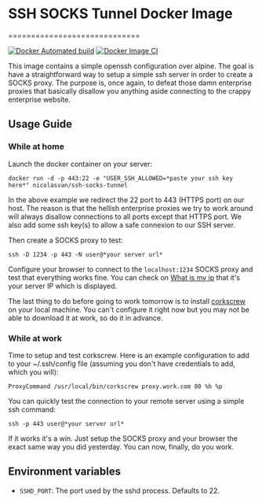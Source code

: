 
# SSH SOCKS Tunnel Docker Image
=============================


[![Docker Automated build](https://img.shields.io/docker/automated/nicolasvan/ssh-socks-tunnel)](https://hub.docker.com/repository/docker/nicolasvan/ssh-socks-tunnel) [![Docker Image CI](https://github.com/nicolas-van/ssh-socks-tunnel-docker/workflows/Docker%20Image%20CI/badge.svg)](https://github.com/nicolas-van/ssh-socks-tunnel-docker/actions?query=workflow%3A%22Docker+Image+CI%22)

This image contains a simple openssh configuration over alpine. The goal is have a straightforward way to setup a simple ssh server in order to create a SOCKS proxy. The purpose is, once again, to defeat those damn enterprise proxies that basically disallow you anything aside connecting to the crappy enterprise website.

## Usage Guide

### While at home

Launch the docker container on your server:

    docker run -d -p 443:22 -e "USER_SSH_ALLOWED=*paste your ssh key here*" nicolasvan/ssh-socks-tunnel

In the above example we redirect the 22 port to 443 (HTTPS port) on our host. The reason is that the hellish enterprise proxies we try to work around will always disallow connections to all ports except that HTTPS port. We also add some ssh key(s) to allow a safe connexion to our SSH server.

Then create a SOCKS proxy to test:

    ssh -D 1234 -p 443 -N user@*your server url*
    
Configure your browser to connect to the `localhost:1234` SOCKS proxy and test that everything works fine. You can check on [What is my ip](http://whatismyipaddress.com/) that it's your server IP which is displayed.

The last thing to do before going to work tomorrow is to install [corkscrew](https://github.com/bryanpkc/corkscrew) on your local machine. You can't configure it right now but you may not be able to download it at work, so do it in advance.

### While at work

Time to setup and test corkscrew. Here is an example configuration to add to your ~/.ssh/config file (assuming you don't have credentials to add, which you will):

    ProxyCommand /usr/local/bin/corkscrew proxy.work.com 80 %h %p
    
You can quickly test the connection to your remote server using a simple ssh command:

    ssh -p 443 user@*your server url*

If it works it's a win. Just setup the SOCKS proxy and your browser the exact same way you did yesterday. You can now, finally, do you work.

## Environment variables

* `SSHD_PORT`: The port used by the sshd process. Defaults to 22.
